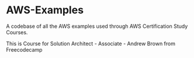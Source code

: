# AWS-Examples
A codebase of all the AWS examples used through AWS Certification Study Courses.

This is Course for Solution Architect - Associate - Andrew Brown from Freecodecamp
